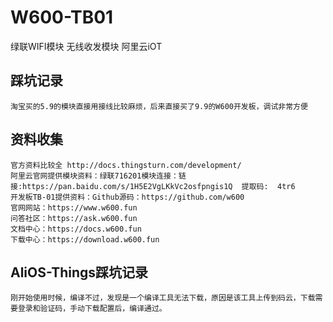 # W600-TB01
绿联WIFI模块 无线收发模块 阿里云iOT

## 踩坑记录
    淘宝买的5.9的模块直接用接线比较麻烦，后来直接买了9.9的W600开发板，调试非常方便

## 资料收集
    官方资料比较全 http://docs.thingsturn.com/development/
    阿里云官网提供模块资料：绿联716201模块连接：链接:https://pan.baidu.com/s/1H5E2VgLKkVc2osfpngis1Q  提取码:  4tr6
    开发板TB-01提供资料：Github源码：https://github.com/w600
    官网网站：https://www.w600.fun
    问答社区：https://ask.w600.fun
    文档中心：https://docs.w600.fun
    下载中心：https://download.w600.fun

## AliOS-Things踩坑记录
    刚开始使用时候，编译不过，发现是一个编译工具无法下载，原因是该工具上传到码云，下载需要登录和验证码，手动下载配置后，编译通过。